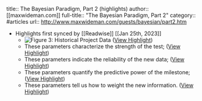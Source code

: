 title:: The Bayesian Paradigm, Part 2 (highlights)
author:: [[maxwideman.com]]
full-title:: "The Bayesian Paradigm, Part 2"
category:: #articles
url:: http://www.maxwideman.com/guests/bayesian/part2.htm

- Highlights first synced by [[Readwise]] [[Jan 25th, 2023]]
	- ![Figure 3: Historical Project Data](http://www.maxwideman.com/guests/bayesian/part2.htm/fig3.gif) ([View Highlight](https://read.readwise.io/read/01gqkp9c7w1fycnpnx3fh68e5x))
	- These parameters characterize the strength of the test; ([View Highlight](https://read.readwise.io/read/01gqkpa64mhd2wcnsmsyy4138x))
	- These parameters indicate the reliability of the new data; ([View Highlight](https://read.readwise.io/read/01gqkpa8khyy4cewp9setc2qp9))
	- These parameters quantify the predictive power of the milestone; ([View Highlight](https://read.readwise.io/read/01gqkpabmn9vxy1jhmce7hcexv))
	- These parameters tell us how to weight the new information. ([View Highlight](https://read.readwise.io/read/01gqkpafkdbv1ndhqjqn6ttwfc))